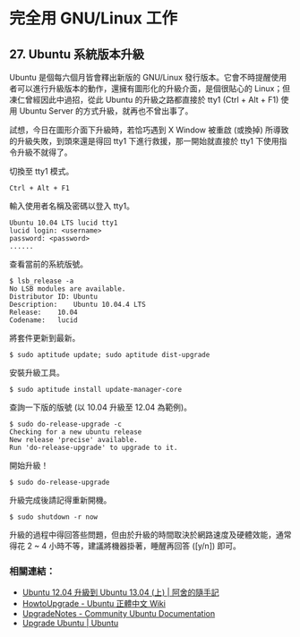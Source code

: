 # 完全用 GNU/Linux 工作

## 27. Ubuntu 系統版本升級

Ubuntu 是個每六個月皆會釋出新版的 GNU/Linux 發行版本。它會不時提醒使用者可以進行升級版本的動作，還擁有圖形化的升級介面，是個很貼心的 Linux；但凍仁曾經因此中過招，從此 Ubuntu 的升級之路都直接於 tty1 (Ctrl + Alt + F1) 使用 Ubuntu Server 的方式升級，就再也不曾出事了。

試想，今日在圖形介面下升級時，若恰巧遇到 X Window 被重啟 (或換掉) 所導致的升級失敗，到頭來還是得回 tty1 下進行救援，那一開始就直接於 tty1 下使用指令升級不就得了。

切換至 tty1 模式。

	Ctrl + Alt + F1

輸入使用者名稱及密碼以登入 tty1。

	Ubuntu 10.04 LTS lucid tty1
	lucid login: <username>
	password: <password>
	......

查看當前的系統版號。

	$ lsb_release -a
	No LSB modules are available.
	Distributor ID:	Ubuntu
	Description:	Ubuntu 10.04.4 LTS
	Release:	10.04
	Codename:	lucid

將套件更新到最新。

	$ sudo aptitude update; sudo aptitude dist-upgrade

安裝升級工具。

	$ sudo aptitude install update-manager-core

查詢一下版的版號 (以 10.04 升級至 12.04 為範例)。

	$ sudo do-release-upgrade -c
	Checking for a new ubuntu release
	New release 'precise' available.
	Run 'do-release-upgrade' to upgrade to it.

開始升級！

	$ sudo do-release-upgrade

升級完成後請記得重新開機。

	$ sudo shutdown -r now

升級的過程中得回答些問題，但由於升級的時間取決於網路速度及硬體效能，通常得花 2 ~ 4 小時不等，建議將機器掛著，睡醒再回答 ([y/n]) 即可。

### 相關連結：

- [Ubuntu 12.04 升級到 Ubuntu 13.04 (上) | 阿舍的隨手記](http://www.arthurtoday.com/2013/05/ubuntu-upgrade-from-ubuntu-12.04-to-13.04-part1.html#.UlwozK7kJhE)
- [HowtoUpgrade - Ubuntu 正體中文 Wiki](http://wiki.ubuntu-tw.org/index.php?title=HowtoUpgrade)
- [UpgradeNotes - Community Ubuntu Documentation](https://help.ubuntu.com/community/UpgradeNotes)
- [Upgrade Ubuntu | Ubuntu](http://www.ubuntu.com/download/desktop/upgrade)
